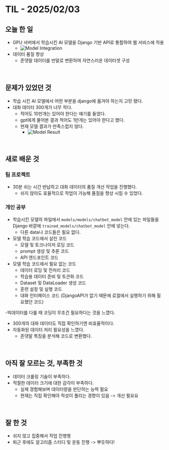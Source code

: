 # TIL - 2025/02/03


## 오늘 한 일
- GPU 서버에서 학습시킨 AI 모델을 Django 기반 API로 통합하여 웹 서비스에 적용
  - ![Model Integration](../../src/model01_2.png)
- 데이터 품질 향상
  - 존댓말 데이터를 반말로 변환하여 자연스러운 데이터셋 구성

<br>

## 문제가 있었던 것
- 학습 시킨 AI 모델에서 어떤 부분을 django에 옮겨야 하는지 고민 됐다.
- 대화 데이터 300개가 너무 적다.
  - 적어도 10만개는 있어야 한다는 얘기를 들었다.
  - gpt에게 물어본 결과 적어도 1만개는 있어야 한다고 했다.
  - 현재 모델 결과가 만족스럽지 않다.
    - ![Model Result](../../src/model01_1.png)

<br>

## 새로 배운 것
### 팀 프로젝트
- 30분 쉬는 시간 반납하고 대화 데이터의 품질 개선 작업을 진행했다.
  - 쉬지 않아도 효율적으로 작업이 가능해 품질을 향상 시킬 수 있었다.

### 개인 공부
- 학습시킨 모델의 파일에서 `models/models/chatbot_model` 안에 있는 파일들을 Django  바깥에 `trained_models/chatbot_model` 안에 넣는다.
  - 다른 data나 코드들은 필요 없다.
- 모델 학습 코드에서 살린 코드
  - 모델 및 토크나이저 로딩 코드
  - prompt 생성 및 추론 코드
  - API 엔드포인트 코드
- 모델 학습 코드에서 필요 없는 코드
  - 데이터 로딩 및 전처리 코드
  - 학습용 데이터 준비 및 토큰화 코드
  - Dataset 및 DataLoader 생성 코드
  - 훈련 설정 및 실행 코드
  - 대화 인터페이스 코드 (DjangoAPI가 없기 때문에 로컬에서 실행하기 위해 필요했던 코드)

-빅데이터를 다룰 때 코딩이 무조건 필요하다는 것을 느꼈다.
  - 300개의 대화 데이터도 직접 확인하기엔 비효율적이다.
  - 자동화된 데이터 처리 필요성을 느꼈다.
    - 존댓말 특징을 분석해 코드로 변환했다.

<br>

## 아직 잘 모르는 것, 부족한 것
- 데이터 크롤링 기술이 부족하다.
- 적절한 데이터 크기에 대한 감각이 부족하다.
  - 실제 경험해보며 데이터량을 판단하는 능력 필요
  - 현재는 직접 확인해야 적성이 풀리는 경향이 있음 -> 개선 필요요

<br>

## 잘 한 것
- 쉬지 않고 집중해서 작업 진행행
- 퇴근 후에도 알고리즘 스터디 및 운동 진행 -> 뿌듯하다!